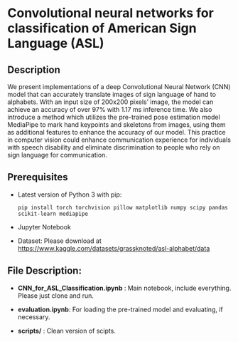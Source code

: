# Convolutional neural networks for classification of American Sign Language (ASL)
## Description
We present implementations of a deep Convolutional Neural Network (CNN) model that can accurately translate images of sign language of hand
to alphabets. With an input size of 200x200 pixels’ image, the model can achieve an accuracy of over 97% with 1.17 ms inference time. We also introduce a method which utilizes the pre-trained pose estimation model MediaPipe to mark hand keypoints and skeletons from images, using them as additional features to enhance the accuracy of our model. This practice in computer vision could enhance communication experience for individuals with speech disability and eliminate discrimination to people who rely on sign language for communication.

## Prerequisites
* Latest version of Python 3 with pip:

  ```
  pip install torch torchvision pillow matplotlib numpy scipy pandas scikit-learn mediapipe
  ```
* Jupyter Notebook
* Dataset: Please download at https://www.kaggle.com/datasets/grassknoted/asl-alphabet/data

## File Description:

* **CNN_for_ASL_Classification.ipynb** : Main notebook, include everything. Please just clone and run.
* **evaluation.ipynb**: For loading the pre-trained model and evaluating, if necessary. 

* **scripts/** : Clean version of scipts.

  

